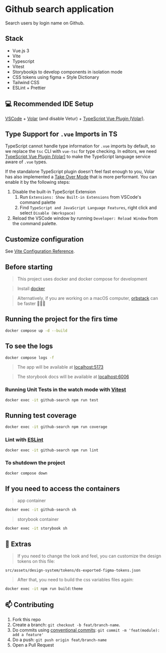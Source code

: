 # Github search application

Search users by login name on Github.

## Stack

- Vue.js 3
- Vite
- Typescript
- Vitest
- Storybookjs to develop components in isolation mode
- CSS tokens using figma + Style Dictionary
- Tailwind CSS
- ESLint + Prettier

## 💻 Recommended IDE Setup

[VSCode](https://code.visualstudio.com/) + [Volar](https://marketplace.visualstudio.com/items?itemName=Vue.volar) (and disable Vetur) + [TypeScript Vue Plugin (Volar)](https://marketplace.visualstudio.com/items?itemName=Vue.vscode-typescript-vue-plugin).

## Type Support for `.vue` Imports in TS

TypeScript cannot handle type information for `.vue` imports by default, so we replace the `tsc` CLI with `vue-tsc` for type checking. In editors, we need [TypeScript Vue Plugin (Volar)](https://marketplace.visualstudio.com/items?itemName=Vue.vscode-typescript-vue-plugin) to make the TypeScript language service aware of `.vue` types.

If the standalone TypeScript plugin doesn't feel fast enough to you, Volar has also implemented a [Take Over Mode](https://github.com/johnsoncodehk/volar/discussions/471#discussioncomment-1361669) that is more performant. You can enable it by the following steps:

1. Disable the built-in TypeScript Extension
    1) Run `Extensions: Show Built-in Extensions` from VSCode's command palette
    2) Find `TypeScript and JavaScript Language Features`, right click and select `Disable (Workspace)`
2. Reload the VSCode window by running `Developer: Reload Window` from the command palette.

## Customize configuration

See [Vite Configuration Reference](https://vitejs.dev/config/).

## Before starting

> This project uses docker and docker compose for development

> Install [docker](https://docs.docker.com/get-docker/)

> Alternatively, if you are working on a macOS computer, [orbstack](https://orbstack.dev/download) can be faster 🚀🚀🚀

## Running the project for the firs time

```sh
docker compose up -d --build
```

## To see the logs

```sh
docker compose logs -f
```

> The app will be available at [localhost:5173](http://localhost:5173)

> The storybook docs will be available at [localhost:6006](http://localhost:6006)

### Running Unit Tests in the watch mode with [Vitest](https://vitest.dev/)

```sh
docker exec -it github-search npm run test
```

## Running test coverage

```sh
docker exec -it github-search npm run coverage
```

### Lint with [ESLint](https://eslint.org/)

```sh
docker exec -it github-search npm run lint
```

### To shutdown the project

```sh
docker compose down
```

## If you need to access the containers

> app container

```sh
docker exec -it github-search sh
```

> storybook container

```sh
docker exec -it storybook sh
```

## 🤝 Extras

> If you need to change the look and feel, you can customize the design tokens on this file:

 `src/assets/design-system/tokens/ds-exported-figma-tokens.json`

 > After that, you need to build the css variables files again:

```sh
docker exec -it npm run build:theme
```

## 📫 Contributing

1. Fork this repo
2. Create a branch: `git checkout -b feat/branch-name`.
3. Do commits using [conventional commits](https://www.conventionalcommits.org/en/v1.0.0/): `git commit -m 'feat(module): add a feature'`
4. Do a push: `git push origin feat/branch-name`
5. Open a Pull Request
